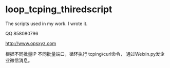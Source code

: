 # loop_tcping_thiredscript

The scripts used in my work.  I wrote it. 


QQ 858080796 

http://www.opsxyz.com

根据不同批量IP 不同批量端口，循环执行 tcping\curl命令，
通过Weixin.py发企业微信消息。
